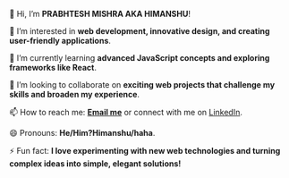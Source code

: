 👋 Hi, I’m **PRABHTESH MISHRA AKA HIMANSHU**!

👀 I’m interested in **web development, innovative design, and creating user-friendly applications**.

🌱 I’m currently learning **advanced JavaScript concepts and exploring frameworks like React**.

💞️ I’m looking to collaborate on **exciting web projects that challenge my skills and broaden my experience**.

📫 How to reach me: **[Email me](mailto:arhimanshu4567@gmail.com)** or connect with me on [LinkedIn](https://www.linkedin.com/in/prabhtesh-mishra).

😄 Pronouns: **He/Him?Himanshu/haha**.

⚡ Fun fact: **I love experimenting with new web technologies and turning complex ideas into simple, elegant solutions!**
